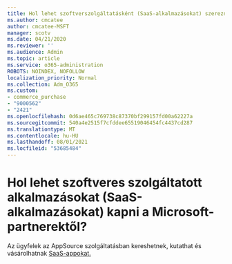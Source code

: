 ```yaml
---
title: Hol lehet szoftverszolgáltatásként (SaaS-alkalmazásokat) szerezni?
ms.author: cmcatee
author: cmcatee-MSFT
manager: scotv
ms.date: 04/21/2020
ms.reviewer: ''
ms.audience: Admin
ms.topic: article
ms.service: o365-administration
ROBOTS: NOINDEX, NOFOLLOW
localization_priority: Normal
ms.collection: Adm_O365
ms.custom:
- commerce_purchase
- "9000562"
- "2421"
ms.openlocfilehash: 0d6ae465c769738c87370bf299157fd00a62227a
ms.sourcegitcommit: 540a4e2515f7cfddee65519046454fc4437cd287
ms.translationtype: MT
ms.contentlocale: hu-HU
ms.lasthandoff: 08/01/2021
ms.locfileid: "53685484"
---
```

# <a name="where-do-i-get-software-as-a-service-saas-apps-from-microsoft-partners"></a>Hol lehet szoftveres szolgáltatott alkalmazásokat (SaaS-alkalmazásokat) kapni a Microsoft-partnerektől?

Az ügyfelek az AppSource szolgáltatásban kereshetnek, kutathat és vásárolhatnak [SaaS-appokat.](https://appsource.microsoft.com)